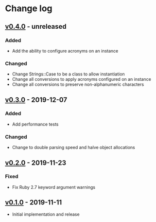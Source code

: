 # Change log

## [v0.4.0] - unreleased

### Added
* Add the ability to configure acronyms on an instance

### Changed
* Change Strings::Case to be a class to allow instantiation
* Change all conversions to apply acronyms configured on an instance
* Change all conversions to preserve non-alphanumeric characters

## [v0.3.0] - 2019-12-07

### Added
* Add performance tests

### Changed
* Change to double parsing speed and halve object allocations

## [v0.2.0] - 2019-11-23

### Fixed
* Fix Ruby 2.7 keyword argument warnings

## [v0.1.0] - 2019-11-11

* Initial implementation and release

[v0.4.0]: https://github.com/piotrmurach/strings-case/compare/v0.3.0...v0.4.0
[v0.3.0]: https://github.com/piotrmurach/strings-case/compare/v0.2.0...v0.3.0
[v0.2.0]: https://github.com/piotrmurach/strings-case/compare/v0.1.0...v0.2.0
[v0.1.0]: https://github.com/piotrmurach/strings-case/compare/03679ef...v0.1.0

